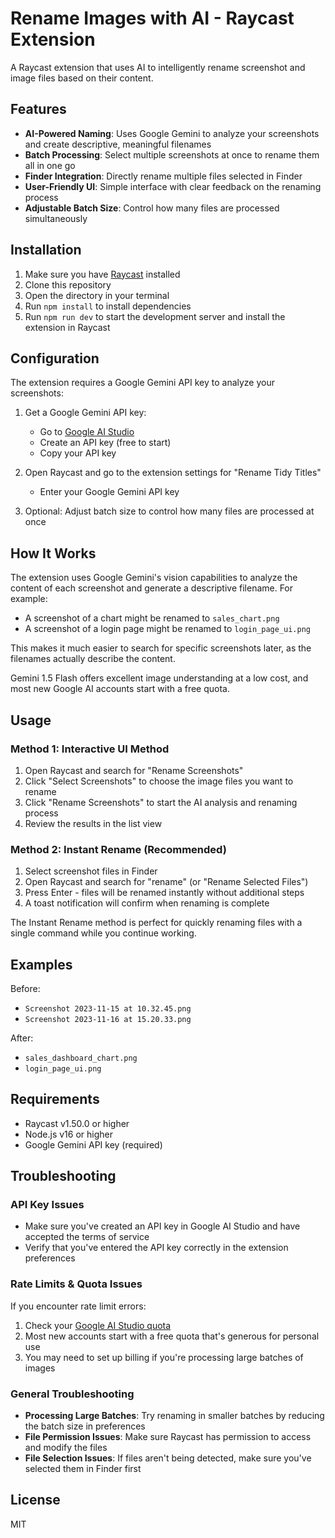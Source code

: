 # Rename Images with AI - Raycast Extension

A Raycast extension that uses AI to intelligently rename screenshot and image files based on their content.

## Features

- **AI-Powered Naming**: Uses Google Gemini to analyze your screenshots and create descriptive, meaningful filenames
- **Batch Processing**: Select multiple screenshots at once to rename them all in one go
- **Finder Integration**: Directly rename multiple files selected in Finder
- **User-Friendly UI**: Simple interface with clear feedback on the renaming process
- **Adjustable Batch Size**: Control how many files are processed simultaneously

## Installation

1. Make sure you have [Raycast](https://raycast.com/) installed
2. Clone this repository
3. Open the directory in your terminal
4. Run `npm install` to install dependencies
5. Run `npm run dev` to start the development server and install the extension in Raycast

## Configuration

The extension requires a Google Gemini API key to analyze your screenshots:

1. Get a Google Gemini API key:

   - Go to [Google AI Studio](https://makersuite.google.com/app/apikey)
   - Create an API key (free to start)
   - Copy your API key

2. Open Raycast and go to the extension settings for "Rename Tidy Titles"

   - Enter your Google Gemini API key

3. Optional: Adjust batch size to control how many files are processed at once

## How It Works

The extension uses Google Gemini's vision capabilities to analyze the content of each screenshot and generate a descriptive filename. For example:

- A screenshot of a chart might be renamed to `sales_chart.png`
- A screenshot of a login page might be renamed to `login_page_ui.png`

This makes it much easier to search for specific screenshots later, as the filenames actually describe the content.

Gemini 1.5 Flash offers excellent image understanding at a low cost, and most new Google AI accounts start with a free quota.

## Usage

### Method 1: Interactive UI Method

1. Open Raycast and search for "Rename Screenshots"
2. Click "Select Screenshots" to choose the image files you want to rename
3. Click "Rename Screenshots" to start the AI analysis and renaming process
4. Review the results in the list view

### Method 2: Instant Rename (Recommended)

1. Select screenshot files in Finder
2. Open Raycast and search for "rename" (or "Rename Selected Files")
3. Press Enter - files will be renamed instantly without additional steps
4. A toast notification will confirm when renaming is complete

The Instant Rename method is perfect for quickly renaming files with a single command while you continue working.

## Examples

Before:

- `Screenshot 2023-11-15 at 10.32.45.png`
- `Screenshot 2023-11-16 at 15.20.33.png`

After:

- `sales_dashboard_chart.png`
- `login_page_ui.png`

## Requirements

- Raycast v1.50.0 or higher
- Node.js v16 or higher
- Google Gemini API key (required)

## Troubleshooting

### API Key Issues

- Make sure you've created an API key in Google AI Studio and have accepted the terms of service
- Verify that you've entered the API key correctly in the extension preferences

### Rate Limits & Quota Issues

If you encounter rate limit errors:

1. Check your [Google AI Studio quota](https://makersuite.google.com/app/apikey)
2. Most new accounts start with a free quota that's generous for personal use
3. You may need to set up billing if you're processing large batches of images

### General Troubleshooting

- **Processing Large Batches**: Try renaming in smaller batches by reducing the batch size in preferences
- **File Permission Issues**: Make sure Raycast has permission to access and modify the files
- **File Selection Issues**: If files aren't being detected, make sure you've selected them in Finder first

## License

MIT
